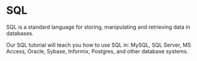 # SQL



SQL is a standard language for storing, manipulating and retrieving data in databases.



Our SQL tutorial will teach you how to use SQL in: MySQL, SQL Server, MS Access, Oracle, Sybase, Informix, Postgres, and other database systems.